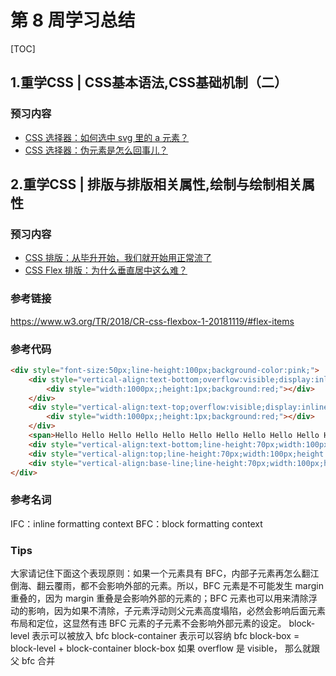 # 第 8 周学习总结

[TOC]

## 1.重学CSS | CSS基本语法,CSS基础机制（二）

### 预习内容

- [CSS 选择器：如何选中 svg 里的 a 元素？](https://time.geekbang.org/column/article/84365)
- [CSS 选择器：伪元素是怎么回事儿？](https://time.geekbang.org/column/article/84633)

## 2.重学CSS | 排版与排版相关属性,绘制与绘制相关属性

### 预习内容

- [CSS 排版：从毕升开始，我们就开始用正常流了](https://time.geekbang.org/column/article/85745)
- [CSS Flex 排版：为什么垂直居中这么难？](https://time.geekbang.org/column/article/90148)

### 参考链接

<https://www.w3.org/TR/2018/CR-css-flexbox-1-20181119/#flex-items>

### 参考代码

```html
<div style="font-size:50px;line-height:100px;background-color:pink;">
    <div style="vertical-align:text-bottom;overflow:visible;display:inline-block;width:1px;height:1px;">
        <div style="width:1000px;;height:1px;background:red;"></div>
    </div>
    <div style="vertical-align:text-top;overflow:visible;display:inline-block;width:1px;height:1px;">
        <div style="width:1000px;;height:1px;background:red;"></div>
    </div>
    <span>Hello Hello Hello Hello Hello Hello Hello Hello Hello Hello Hello </span>
    <div style="vertical-align:text-bottom;line-height:70px;width:100px;height:150px;background-color:aqua;display:inline-block">1</div>
    <div style="vertical-align:top;line-height:70px;width:100px;height:50px;background-color:aqua;display:inline-block">1</div>
    <div style="vertical-align:base-line;line-height:70px;width:100px;height:550px;background-color:plum;display:inline-block">1</div>
</div>
```

### 参考名词

IFC：inline formatting context
BFC：block formatting context

### Tips

大家请记住下面这个表现原则：如果一个元素具有 BFC，内部子元素再怎么翻江倒海、翻云覆雨，都不会影响外部的元素。所以，BFC 元素是不可能发生 margin 重叠的，因为 margin 重叠是会影响外部的元素的；BFC 元素也可以用来清除浮动的影响，因为如果不清除，子元素浮动则父元素高度塌陷，必然会影响后面元素布局和定位，这显然有违 BFC 元素的子元素不会影响外部元素的设定。
block-level 表示可以被放入 bfc
block-container 表示可以容纳 bfc
block-box = block-level + block-container
block-box 如果 overflow 是 visible， 那么就跟父 bfc 合并
